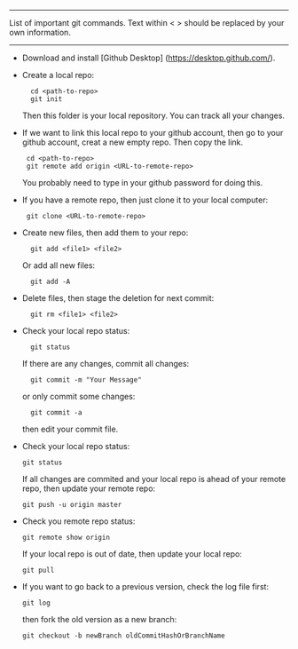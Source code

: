 
---------------------------------------

List of important git commands. Text within < > should be replaced by your own information.

---------------------------------------
- Download and install [Github Desktop] (https://desktop.github.com/). 

- Create a local repo:

        cd <path-to-repo>
        git init

  Then this folder is your local repository. You can track all your changes.
  
- If we want to link this local repo to your github account, then go to your github account, creat a new empty repo. Then copy the link.

       cd <path-to-repo>
       git remote add origin <URL-to-remote-repo>

  You probably need to type in your github password for doing this.
  
- If you have a remote repo, then just clone it to your local computer:
      
       git clone <URL-to-remote-repo>
       
- Create new files, then add them to your repo:

        git add <file1> <file2>
 
   Or add all new files:
 
        git add -A
 
- Delete files, then stage the deletion for next commit:
 
        git rm <file1> <file2>

- Check your local repo status:

        git status

  If there are any changes, commit all changes:

        git commit -m "Your Message"
  or only commit some changes:

        git commit -a
  then edit your commit file.

- Check your local repo status:

      git status
    
  If all changes are commited and your local repo is ahead of your remote repo, then update your remote repo:

      git push -u origin master
    
- Check you remote repo status:

      git remote show origin
    
  If your local repo is out of date, then update your local repo:

      git pull

- If you want to go back to a previous version, check the log file first:
      
      git log
  then fork the old version as a new branch:
      
      git checkout -b newBranch oldCommitHashOrBranchName
      
      
